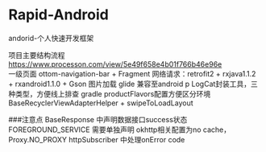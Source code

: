 # Rapid-Android
  
andorid-个人快速开发框架

项目主要结构流程 https://www.processon.com/view/5e49f658e4b01f766b46e96e <br>
一级页面 ottom-navigation-bar + Fragment
网络请求：retrofit2 + rxjava1.1.2 + rxandroid1.1.0 + Gson
图片加载 glide
兼容至android p
LogCat封装工具，三种类型，方便线上排查
gradle productFlavors配置方便区分环境
BaseRecyclerViewAdapterHelper + swipeToLoadLayout

###注意点
BaseResponse 中声明数据接口success状态
FOREGROUND_SERVICE 需要单独声明
okhttp相关配置为no cache，Proxy.NO_PROXY
httpSubscriber 中处理onError code
